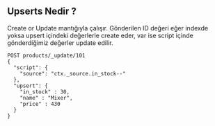 ## Upserts Nedir ?

Create or Update mantığıyla çalışır. Gönderilen ID değeri eğer indexde yoksa upsert içindeki
değerlerle create eder,
var ise script içinde gönderdiğimiz değerler update edilir.
```
POST products/_update/101
{
  "script": {
    "source": "ctx._source.in_stock--"
  }, 
  "upsert": {
    "in_stock" : 30,
    "name" : "Mixer",
    "price" : 430
  }
}
```